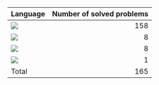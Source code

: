 
| Language  | Number of solved problems |
|:---|---:|
|![](https://img.shields.io/badge/Javascript-F7DF1E?style=flat&logo=JavaScript&logoColor=white)|158|
|![](https://img.shields.io/badge/C++-00599C?style=flat&logo=cplusplus&logoColor=white)|8|
|![](https://img.shields.io/badge/Python-3776AB?style=flat&logo=python&logoColor=white)|8|
|![](https://img.shields.io/badge/C-A8B9CC?style=flat&logo=c&logoColor=white)|1|
|Total| 165|

